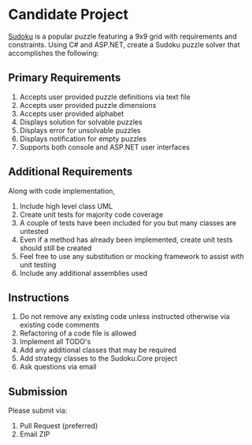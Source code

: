 Candidate Project
================

[Sudoku](http://en.wikipedia.org/wiki/Sudoku) is a popular puzzle featuring a 9x9 grid with requirements and constraints. Using C# and ASP.NET, create a Sudoku puzzle solver that accomplishes the following:

## Primary Requirements

1. Accepts user provided puzzle definitions via text file
2. Accepts user provided puzzle dimensions
3. Accepts user provided alphabet
4. Displays solution for solvable puzzles
5. Displays error for unsolvable puzzles
6. Displays notification for empty puzzles
7. Supports both console and ASP.NET user interfaces

## Additional Requirements
Along with code implementation,

1. Include high level class UML
2. Create unit tests for majority code coverage
 1. A couple of tests have been included for you but many classes are untested
 2. Even if a method has already been implemented, create unit tests should still be created
 3. Feel free to use any substitution or mocking framework to assist with unit testing
3. Include any additional assemblies used

Instructions
--------------------
1. Do not remove any existing code unless instructed otherwise via existing code comments
 1. Refactoring of a code file is allowed
2. Implement all TODO's
3. Add any additional classes that may be required
 1. Add strategy classes to the Sudoku.Core project
4. Ask questions via email

Submission
--------------------
Please submit via:

1. Pull Request (preferred)
2. Email ZIP